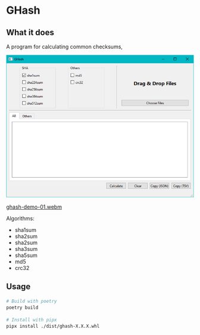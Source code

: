 # GHash

## What it does

A program for calculating common checksums,

![GHash](docs/images/ghash-demo-01.png)

[ghash-demo-01.webm](https://user-images.githubusercontent.com/59538991/207211152-f384ac89-fbe2-46a8-a0e7-30f022fc55ba.webm)

Algorithms:

- sha1sum
- sha2sum
- sha2sum
- sha3sum
- sha5sum
- md5
- crc32

## Usage

```sh
# Build with poetry
poetry build

# Install with pipx
pipx install ./dist/ghash-X.X.X.whl
```
